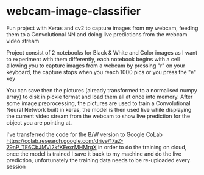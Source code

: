 # webcam-image-classifier
Fun project with Keras and cv2 to capture images from my webcam, feeding them to a Convolutional NN and doing live predictions from the webcam video stream

Project consist of 2 notebooks for Black & White and Color images as I want to experiment with them differently, each notebook begins with a cell allowing you to capture images from a webcam by pressing "r" on your keyboard, the capture stops when you reach 1000 pics or you press the "e" key

You can save then the pictures (already transformed to a normalised numpy array) to disk in pickle format and load them all at once into memory.
After some image preprocessing, the pictures are used to train a Convolutional Neural Network built in keras, the model is then used live while displaying the current video stream from the webcam to show live prediction for the object you are pointing at.

I've transferred the code for the B/W version to Google CoLab https://colab.research.google.com/drive/17aZ-79nP_TE6CbJMVi2kfKEexrMHMrgX in order to do the training on cloud, once the model is trained I save it back to my machine and do the live prediction, unfortunately the training data needs to be re-uploaded every session
